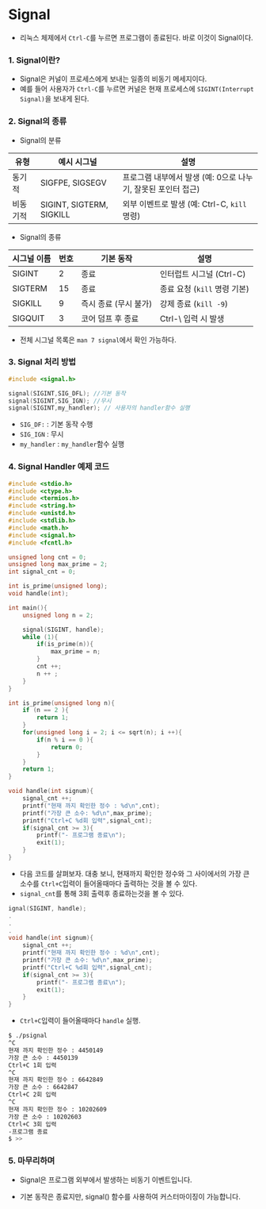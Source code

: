 # Signal
* 리눅스 체제에서 `Ctrl-C`를 누르면 프로그램이 종료된다. 바로 이것이 Signal이다.

### 1. Signal이란?
* Signal은 커널이 프로세스에게 보내는 일종의 비동기 메세지이다.
* 예를 들어 사용자가 `Ctrl-C`를 누르면 커널은 현재 프로세스에 `SIGINT(Interrupt Signal)`을 보내게 된다.

### 2. Signal의 종류
* Signal의 분류

| 유형      | 예시 시그널   | 설명                                     |
|-----------|---------------|------------------------------------------|
| 동기적    | SIGFPE, SIGSEGV | 프로그램 내부에서 발생 (예: 0으로 나누기, 잘못된 포인터 접근) |
| 비동기적  | SIGINT, SIGTERM, SIGKILL | 외부 이벤트로 발생 (예: Ctrl-C, `kill` 명령)      |

* Signal의 종류

| 시그널 이름 | 번호 | 기본 동작       | 설명                        |
|-------------|------|----------------|-----------------------------|
| SIGINT      | 2    | 종료           | 인터럽트 시그널 (Ctrl-C)    |
| SIGTERM     | 15   | 종료           | 종료 요청 (`kill` 명령 기본) |
| SIGKILL     | 9    | 즉시 종료 (무시 불가) | 강제 종료 (`kill -9`)     |
| SIGQUIT     | 3    | 코어 덤프 후 종료 | Ctrl-\ 입력 시 발생         |

* 전체 시그널 목록은 `man 7 signal`에서 확인 가능하다.

### 3. Signal 처리 방법
``` c
#include <signal.h>

signal(SIGINT,SIG_DFL); //기본 동작
signal(SIGINT,SIG_IGN); //무시
signal(SIGINT,my_handler); // 사용자의 handler함수 실행

```
* `SIG_DF:` : 기본 동작 수행
* `SIG_IGN` : 무시
* `my_handler` : `my_handler`함수 실행

### 4. Signal Handler 예제 코드
``` c
#include <stdio.h>
#include <ctype.h>
#include <termios.h>
#include <string.h>
#include <unistd.h>
#include <stdlib.h>
#include <math.h>
#include <signal.h>
#include <fcntl.h>

unsigned long cnt = 0; 
unsigned long max_prime = 2;
int signal_cnt = 0;

int is_prime(unsigned long);
void handle(int);

int main(){
    unsigned long n = 2;

    signal(SIGINT, handle);
    while (1){
        if(is_prime(n)){
            max_prime = n;
        }
        cnt ++;
        n ++ ;
    }
}

int is_prime(unsigned long n){
    if (n == 2 ){
        return 1;
    }
    for(unsigned long i = 2; i <= sqrt(n); i ++){
        if(n % i == 0 ){
            return 0;
        }
    }
    return 1;
}

void handle(int signum){
    signal_cnt ++;
    printf("현재 까지 확인한 정수 : %d\n",cnt);
    printf("가장 큰 소수: %d\n",max_prime);
    printf("Ctrl+C %d회 입력",signal_cnt);
    if(signal_cnt >= 3){
        printf("- 프로그램 종료\n");
        exit(1);
    }
}
```
* 다음 코드를 살펴보자. 대충 보니, 현재까지 확인한 정수와 그 사이에서의 가장 큰 소수를 `Ctrl+C`입력이 들어올때마다 출력하는 것을 볼 수 있다.
* `signal_cnt`를 통해 3회 출력후 종료하는것을 볼 수 있다.
``` c
ignal(SIGINT, handle); 
.
.
.
void handle(int signum){
    signal_cnt ++;
    printf("현재 까지 확인한 정수 : %d\n",cnt);
    printf("가장 큰 소수: %d\n",max_prime);
    printf("Ctrl+C %d회 입력",signal_cnt);
    if(signal_cnt >= 3){
        printf("- 프로그램 종료\n");
        exit(1);
    }
}
```
* `Ctrl+C`입력이 들어올때마다 `handle` 실행.
``` bash
$ ./psignal
^C
현재 까지 확인한 정수 : 4450149
가장 큰 소수 : 4450139
Ctrl+C 1회 입력
^C
현재 까지 확인한 정수 : 6642849
가장 큰 소수 : 6642847
Ctrl+C 2회 입력
^C
현재 까지 확인한 정수 : 10202609
가장 큰 소수 : 10202603
Ctrl+C 3회 입력
-프로그램 종료
$ >> 
```

### 5. 마무리하며
* Signal은 프로그램 외부에서 발생하는 비동기 이벤트입니다.

* 기본 동작은 종료지만, signal() 함수를 사용하여 커스터마이징이 가능합니다.
